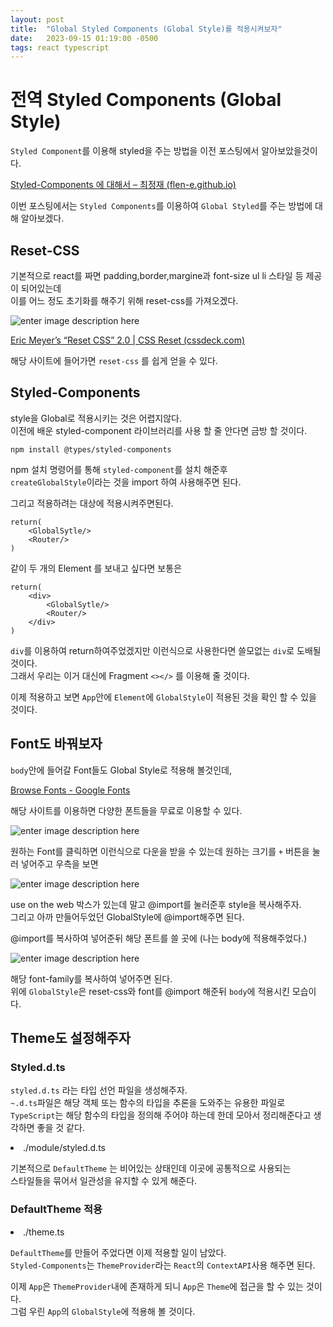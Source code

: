 ```yaml
---
layout: post
title:  "Global Styled Components (Global Style)를 적용시켜보자"
date:   2023-09-15 01:19:00 -0500
tags: react typescript
---
```


 
# 전역 Styled Components (Global Style)

`Styled Component`를 이용해 styled을 주는 방법을 이전 포스팅에서 알아보았을것이다. 

[Styled-Components 에 대해서 – 최정재 (flen-e.github.io)](https://flen-e.github.io/styled-components%EC%97%90-%EB%8C%80%ED%95%B4%EC%84%9C/)

이번 포스팅에서는 `Styled Components`를 이용하여 `Global Styled`를 주는 방법에 대해 알아보겠다.

## Reset-CSS
기본적으로 react를 짜면 padding,border,margine과 font-size ul li 스타일 등 제공이 되어있는데 <br>
이를 어느 정도 초기화를 해주기 위해 reset-css를 가져오겠다.

![enter image description here](https://i.ibb.co/3NCJwF5/reset-css.png)

[Eric Meyer’s “Reset CSS” 2.0 | CSS Reset (cssdeck.com)](https://cssdeck.com/blog/scripts/eric-meyer-reset-css/)

해당 사이트에 들어가면 `reset-css` 를 쉽게 얻을 수 있다.

## Styled-Components

style을 Global로 적용시키는 것은 어렵지않다.<br>
이전에 배운 styled-component 라이브러리를 사용 할 줄 안다면 금방 할 것이다.

```
npm install @types/styled-components
```
npm 설치 명령어를 통해 `styled-component`를 설치 해준후<br>
`createGlobalStyle`이라는 것을 import 하여 사용해주면 된다.

<script src="https://gist.github.com/Flen-E/7b0604eb1ca4b7ef1c991970b8830ad6.js"></script>

그리고 적용하려는 대상에 적용시켜주면된다.

<script src="https://gist.github.com/Flen-E/b0a802db5cc059ef8c4e222ae653c459.js"></script>

```
return(
	<GlobalSytle/>
	<Router/>
)
```

같이 두 개의 Element 를 보내고 싶다면 보통은

```
return(
	<div>
		<GlobalSytle/>
		<Router/>
	</div>
)
```

`div`를 이용하여 return하여주었겠지만 이런식으로 사용한다면 쓸모없는 `div`로 도배될 것이다.<br>
그래서 우리는 이거 대신에 Fragment `<></>` 를 이용해 줄 것이다.

<script src="https://gist.github.com/Flen-E/b0a802db5cc059ef8c4e222ae653c459.js"></script>

이제 적용하고 보면 `App`안에 `Element`에 `GlobalStyle`이 적용된 것을 확인 할 수 있을 것이다.

## Font도 바꿔보자

`body`안에 들어갈 Font들도 Global Style로 적용해 볼것인데,

[Browse Fonts - Google Fonts](https://fonts.google.com/)

해당 사이트를 이용하면 다양한 폰트들을 무료로 이용할 수 있다.

![enter image description here](https://i.ibb.co/5Lp1NVy/font.png)

원하는 Font를 클릭하면 이런식으로 다운을 받을 수 있는데 원하는 크기를 `+` 버튼을 눌러 넣어주고 우측을 보면

![enter image description here](https://i.ibb.co/L5s1cWJ/2023-09-15-235245.png)

use on the web 박스가 있는데 <link>말고 @import를 눌러준후 style을 복사해주자.<br>
그리고 아까 만들어두었던 GlobalStyle에 @import해주면 된다.

<script src="https://gist.github.com/Flen-E/9ac22a3c60c3eae9e951261aec9556a8.js"></script>

@import를 복사하여 넣어준뒤 해당 폰트를 쓸 곳에 (나는 body에 적용해주었다.)

![enter image description here](https://i.ibb.co/0fq8Xh0/2023-09-15-235731.png)

해당 font-family를 복사하여 넣어주면 된다.<br>
위에 `GlobalStyle`은 reset-css와 font를 @import 해준뒤 `body`에 적용시킨 모습이다.

## Theme도 설정해주자

### Styled.d.ts
`styled.d.ts` 라는 타입 선언 파일을 생성해주자.<br>
`~.d.ts`파일은 해당 객체 또는 함수의 타입을 추론을 도와주는 유용한 파일로 <br>
`TypeScript`는 해당 함수의 타입을 정의해 주어야 하는데 한데 모아서 정리해준다고 생각하면 좋을 것 같다.

<li> ./module/styled.d.ts</li>

<script src="https://gist.github.com/Flen-E/e0e7b1ff92b02b951d12a8723cffd752.js"></script>

기본적으로 `DefaultTheme` 는 비어있는 상태인데 이곳에 공통적으로 사용되는 <br>
스타일들을 묶어서 일관성을 유지할 수 있게 해준다.

### DefaultTheme 적용
<li>./theme.ts

<script src="https://gist.github.com/Flen-E/ac779aafc5c7ff5ad3c838f7805a5c24.js"></script>

`DefaultTheme`를 만들어 주었다면 이제 적용할 일이 남았다.<br>
`Styled-Components`는 `ThemeProvider`라는 `React`의 `ContextAPI`사용 해주면 된다.

<script src="https://gist.github.com/Flen-E/c89b2be9deb7a2cef6b9bfcf8d83e951.js"></script>

이제 `App`은 `ThemeProvider`내에 존재하게 되니 `App`은 `Theme`에 접근을 할 수 있는 것이다.<br>
그럼 우린 `App`의 `GlobalStyle`에 적용해 볼 것이다.<br>
